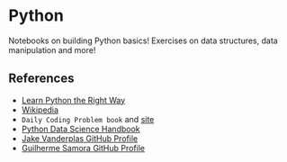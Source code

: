 # Python
Notebooks on building Python basics!
Exercises on data structures, data manipulation and more!

## References
- [Learn Python the Right Way](https://learnpythontherightway.com) 
- [Wikipedia](https://en.wikipedia.org/wiki/Main_Page)
- `Daily Coding Problem book` and [site](https://www.dailycodingproblem.com/)
- [Python Data Science Handbook](https://www.oreilly.com/library/view/python-data-science/9781491912126/)
- [Jake Vanderplas GitHub Profile](https://jakevdp.github.io/PythonDataScienceHandbook)
- [Guilherme Samora GitHub Profile](https://github.com/guipsamora)




